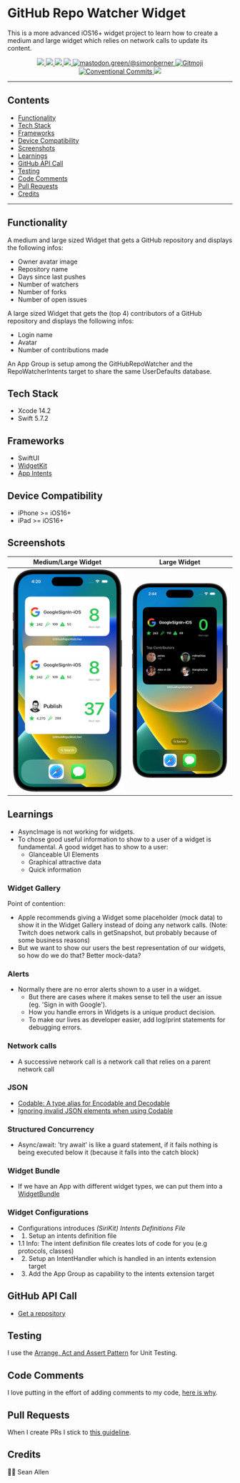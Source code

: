 # GitHub Repo Watcher Widget

This is a more advanced iOS16+ widget project to learn how to create a medium and large widget which relies on network calls to update its content.

<p align="center">
    <a href="https://en.wikipedia.org/wiki/IOS">
        <img src="https://img.shields.io/badge/iOS-16+-blue.svg?style=for-the-badge" />
    </a>
    <a href="https://www.swift.org/">
        <img src="https://img.shields.io/badge/Swift-5.7.2-brightgreen.svg?style=for-the-badge&logo=swift" />
    </a>
    <a href="https://developer.apple.com/xcode/swiftui">
        <img src="https://img.shields.io/badge/SwiftUI-blue.svg?style=for-the-badge&logo=swift&logoColor=black" />
    </a>
    <a href="https://developer.apple.com/xcode">
        <img src="https://img.shields.io/badge/Xcode-14.2-blue.svg?style=for-the-badge" />
    </a>
    <a href="https://mastodon.green/@simonberner">
        <img src="https://img.shields.io/badge/Contact-@simonberner-orange?style=for-the-badge" alt="mastodon.green/@simonberner" />
    </a>
    <a href="https://gitmoji.dev">
        <img src="https://img.shields.io/badge/gitmoji-%20😜%20😍-FFDD67.svg?style=for-the-badge" alt="Gitmoji">
    </a>
    <a href="https://github.com/conventional-commits/conventionalcommits.org">
        <img src="https://img.shields.io/badge/Conventional%20Commits-📝-lightgrey.svg?style=for-the-badge" alt="Conventional Commits">
    </a>
    <a href="https://opensource.org/licenses/MIT">
        <img src="https://img.shields.io/badge/license-MIT-black.svg?style=for-the-badge" />
    </a>
</p>

---

## Contents
* [Functionality](#functionality)
* [Tech Stack](#tech-stack)
* [Frameworks](#frameworks)
* [Device Compatibility](#device-compatibility)
* [Screenshots](#screenshots)
* [Learnings](#learnings)
* [GitHub API Call](#gitHub-api-call)
* [Testing](#testing)
* [Code Comments](#code-comments)
* [Pull Requests](#pull-requests)
* [Credits](#credits)

---

## Functionality
A medium and large sized Widget that gets a GitHub repository and displays the following infos:
- Owner avatar image
- Repository name
- Days since last pushes
- Number of watchers
- Number of forks
- Number of open issues

A large sized Widget that gets the (top 4) contributors of a GitHub repository and displays the following infos:
- Login name
- Avatar
- Number of contributions made

An App Group is setup among the GitHubRepoWatcher and the RepoWatcherIntents target to share the same UserDefaults database.

## Tech Stack
- Xcode 14.2
- Swift 5.7.2

## Frameworks
- SwiftUI
- [WidgetKit](https://developer.apple.com/documentation/widgetkit)
- [App Intents](https://developer.apple.com/documentation/appintents/)

## Device Compatibility
- iPhone >= iOS16+
- iPad >= iOS16+

## Screenshots
| Medium/Large Widget | Large Widget |
| :---: | :---: |
| <img src="AppScreenshots/compact-widgets.png" height="100%" width="100%" > | <img src="AppScreenshots/contributor-widget.png" height="100%" width="100%" > |

## Learnings
- AsyncImage is not working for widgets.
- To chose good useful information to show to a user of a widget is fundamental. A good widget has to show to a user:
    - Glanceable UI Elements
    - Graphical attractive data
    - Quick information
### Widget Gallery
Point of contention:
- Apple recommends giving a Widget some placeholder (mock data) to show it in the Widget Gallery instead of doing any network calls.
(Note: Twitch does network calls in getSnapshot, but probably because of some business reasons)
- But we want to show our users the best representation of our widgets, so how do we do that? Better mock-data?
### Alerts
- Normally there are no error alerts shown to a user in a widget.
    - But there are cases where it makes sense to tell the user an issue (eg. 'Sign in with Google').
    - How you handle errors in Widgets is a unique product decision.
    - To make our lives as developer easier, add log/print statements for debugging errors.
### Network calls
- A successive network call is a network call that relies on a parent network call
### JSON
- [Codable: A type alias for Encodable and Decodable](https://www.swiftbysundell.com/basics/codable/)
- [Ignoring invalid JSON elements when using Codable](https://www.swiftbysundell.com/articles/ignoring-invalid-json-elements-codable/)
### Structured Concurrency
- Async/await: 'try await' is like a guard statement, if it fails nothing is being executed below it (because it falls into the catch block)
### Widget Bundle
- If we have an App with different widget types, we can put them into a [WidgetBundle](https://developer.apple.com/documentation/swiftui/widgetbundle)
### Widget Configurations
- Configurations introduces _(SiriKit) Intents Definitions File_
- 1. Setup an intents definition file
- 1.1 Info: The intent definition file creates lots of code for you (e.g protocols, classes)
- 2. Setup an IntentHandler which is handled in an intents extension target
- 3. Add the App Group as capability to the intents extension target
    
## GitHub API Call
- [Get a repository](https://docs.github.com/en/rest/repos/repos#get-a-repository)

## Testing
I use the [Arrange, Act and Assert Pattern](https://automationpanda.com/2020/07/07/arrange-act-assert-a-pattern-for-writing-good-tests/) for Unit Testing.

## Code Comments
I love putting in the effort of adding comments to my code, [here is why](https://www.youtube.com/watch?v=1NEa-OcsTow).

## Pull Requests
When I create PRs I stick to [this guideline](https://www.youtube.com/watch?v=_sfzAOfY8uc).

## Credits
🙏🏽 Sean Allen

